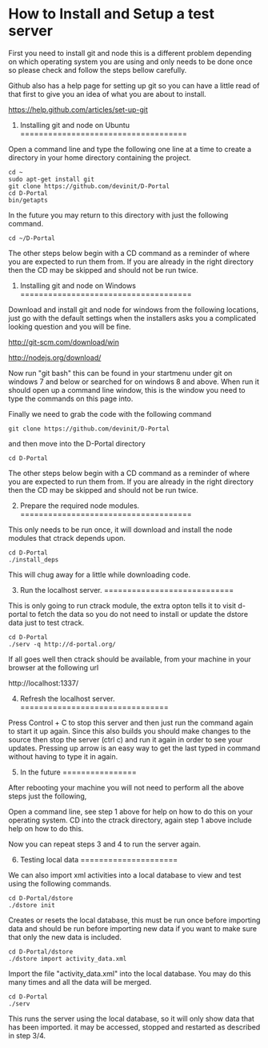 
How to Install and Setup a test server
=============================================

First you need to install git and node this is a different problem 
depending on which operating system you are using and only needs to 
be done once so please check and follow the steps bellow carefully.

Github also has a help page for setting up git so you can have a 
little read of that first to give you an idea of what you are about 
to install.

https://help.github.com/articles/set-up-git


1. Installing git and node on Ubuntu
====================================

Open a command line and type the following one line at a time to 
create a directory in your home directory containing the project.

	cd ~
	sudo apt-get install git
	git clone https://github.com/devinit/D-Portal
	cd D-Portal
	bin/getapts

In the future you may return to this directory with just the 
following command.

	cd ~/D-Portal


The other steps below begin with a CD command as a reminder of where 
you are expected to run them from. If you are already in the right 
directory then the CD may be skipped and should not be run twice.


1. Installing git and node on Windows
=====================================

Download and install git and node for windows from the following 
locations, just go with the default settings when the installers asks 
you a complicated looking question and you will be fine.

http://git-scm.com/download/win

http://nodejs.org/download/

Now run "git bash" this can be found in your startmenu under git on 
windows 7 and below or searched for on windows 8 and above. When run 
it should open up a command line window, this is the window you need 
to type the commands on this page into.

Finally we need to grab the code with the following command

	git clone https://github.com/devinit/D-Portal

and then move into the D-Portal directory

	cd D-Portal

The other steps below begin with a CD command as a reminder of where 
you are expected to run them from. If you are already in the right 
directory then the CD may be skipped and should not be run twice.


2. Prepare the required node modules.
=====================================

This only needs to be run once, it will download and install the 
node modules that ctrack depends upon.

	cd D-Portal
	./install_deps
	
This will chug away for a little while downloading code.


3. Run the localhost server.
============================

This is only going to run ctrack module, the extra opton tells it to 
visit d-portal to fetch the data so you do not need to install or 
update the dstore data just to test ctrack.

	cd D-Portal
	./serv -q http://d-portal.org/

If all goes well then ctrack should be available, from your machine 
in your browser at the following url

http://localhost:1337/


4. Refresh the localhost server.
================================

Press Control + C to stop this server and then just run the command 
again to start it up again. Since this also builds you should make 
changes to the source then stop the server (ctrl c) and run it again 
in order to see your updates. Pressing up arrow is an easy way to 
get the last typed in command without having to type it in again.


5. In the future
================

After rebooting your machine you will not need to perform all the 
above steps just the following,

Open a command line, see step 1 above for help on how to do this on 
your operating system. CD into the ctrack directory, again step 1 
above include help on how to do this.

Now you can repeat steps 3 and 4 to run the server again.


6. Testing local data
=====================

We can also import xml activities into a local database to view and 
test using the following commands.

	cd D-Portal/dstore
	./dstore init

Creates or resets the local database, this must be run once before 
importing data and should be run before importing new data if you want 
to make sure that only the new data is included.

	cd D-Portal/dstore
	./dstore import activity_data.xml

Import the file "activity_data.xml" into the local database. You may do 
this many times and all the data will be merged.

	cd D-Portal
	./serv

This runs the server using the local database, so it will only show 
data that has been imported. it may be accessed, stopped and restarted as 
described in step 3/4.

